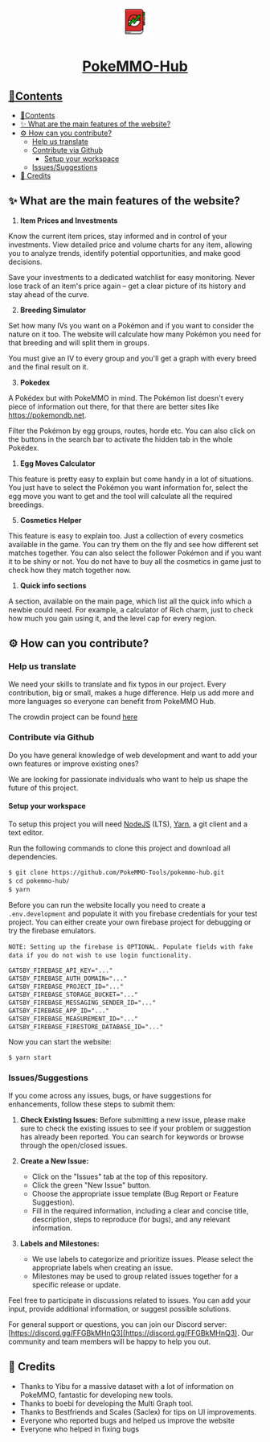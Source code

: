 <p align="center">
  <a href="https://pokemmohub.com">
    <img alt="PokeMMO Website" src="readme/logo.svg" width="60" />
  </a>
</p>
<h1 align="center">
  <a href="https://pokemmohub.com">
  PokeMMO-Hub
</h1>

## 📃Contents

- [📃Contents](#contents)
- [✨ What are the main features of the website? ](#-what-are-the-main-features-of-the-website-)
- [⚙️ How can you contribute? ](#️-how-can-you-contribute-)
  - [Help us translate ](#help-us-translate-)
  - [Contribute via Github ](#contribute-via-github-)
    - [Setup your workspace ](#setup-your-workspace-)
  - [Issues/Suggestions ](#issuessuggestions-)
- [💙 Credits ](#-credits-)

## ✨ What are the main features of the website? <a id="tools"></a>

1. **Item Prices and Investments** <a id="tools-0"></a>

Know the current item prices, stay informed and in control of your investments. View detailed price and volume charts for any item, allowing you to analyze trends, identify potential opportunities, and make good decisions.

Save your investments to a dedicated watchlist for easy monitoring. Never lose track of an item's price again – get a clear picture of its history and stay ahead of the curve.

2. **Breeding Simulator** <a id="tools-1"></a>

Set how many IVs you want on a Pokémon and if you want to consider the nature on it too. The website will calculate how many Pokémon you need for that breeding and will split them in groups. 

You must give an IV to every group and you'll get a graph with every breed and the final result on it. 

3. **Pokedex** <a id="tools-2"></a>

A Pokédex but with PokeMMO in mind. The Pokémon list doesn't every piece of information out there, for that there are better sites like https://pokemondb.net. 

Filter the Pokémon by egg groups, routes, horde etc. You can also click on the buttons in the search bar to activate the hidden tab in the whole Pokédex.

1. **Egg Moves Calculator** <a id="tools-3"></a>

This feature is pretty easy to explain but come handy in a lot of situations. You just have to select the Pokémon you want information for, select the egg move you want to get and the tool will calculate all the required breedings. 

5. **Cosmetics Helper** <a id="tools-4"></a>

This feature is easy to explain too. Just a collection of every cosmetics available in the game. You can try them on the fly and see how different set matches together. You can also select the follower Pokémon and if you want it to be shiny or not. 
You do not have to buy all the cosmetics in game just to check how they match together now. 

1. **Quick info sections** <a id="tools-5"></a>

A section, available on the main page, which list all the quick info which a newbie could need. For example, a calculator of Rich charm, just to check how much you gain using it, and the level cap for every region.

## ⚙️ How can you contribute? <a id="contribute"></a>

### Help us translate <a id="contribute-0"></a>

We need your skills to translate and fix typos in our project. Every contribution, big or small, makes a huge difference. Help us add more and more languages so everyone can benefit from PokeMMO Hub.

The crowdin project can be found [here](https://crowdin.com/project/pokemmohub)

### Contribute via Github <a id="contribute-1"></a>

Do you have general knowledge of web development and want to add your own features or improve existing ones?

We are looking for passionate individuals who want to help us shape the future of this project.

#### Setup your workspace <a id="setup-your-workspace"></a>

To setup this project you will need [NodeJS](https://nodejs.org/en) (LTS), [Yarn](https://yarnpkg.com/), a git client and a text editor.

Run the following commands to clone this project and download all dependencies.
```sh
$ git clone https://github.com/PokeMMO-Tools/pokemmo-hub.git
$ cd pokemmo-hub/
$ yarn
```

Before you can run the website locally you need to create a `.env.development` and populate it with you firebase credentials for your test project. You can either create your own firebase project for debugging or try the firebase emulators.

`NOTE: Setting up the firebase is OPTIONAL. Populate fields with fake data if you do not wish to use login functionality.`
```
GATSBY_FIREBASE_API_KEY="..."
GATSBY_FIREBASE_AUTH_DOMAIN="..."
GATSBY_FIREBASE_PROJECT_ID="..."
GATSBY_FIREBASE_STORAGE_BUCKET="..."
GATSBY_FIREBASE_MESSAGING_SENDER_ID="..."
GATSBY_FIREBASE_APP_ID="..."
GATSBY_FIREBASE_MEASUREMENT_ID="..."
GATSBY_FIREBASE_FIRESTORE_DATABASE_ID="..."
```

Now you can start the website:
```sh
$ yarn start
```

### Issues/Suggestions <a id="issues-suggestions"></a>


If you come across any issues, bugs, or have suggestions for enhancements, follow these steps to submit them:

1. **Check Existing Issues:** Before submitting a new issue, please make sure to check the existing issues to see if your problem or suggestion has already been reported. You can search for keywords or browse through the open/closed issues.

2. **Create a New Issue:**
   - Click on the "Issues" tab at the top of this repository.
   - Click the green "New Issue" button.
   - Choose the appropriate issue template (Bug Report or Feature Suggestion).
   - Fill in the required information, including a clear and concise title, description, steps to reproduce (for bugs), and any relevant information.

3. **Labels and Milestones:**
   - We use labels to categorize and prioritize issues. Please select the appropriate labels when creating an issue.
   - Milestones may be used to group related issues together for a specific release or update.

Feel free to participate in discussions related to issues. You can add your input, provide additional information, or suggest possible solutions.

For general support or questions, you can join our Discord server: [https://discord.gg/FFGBkMHnQ3](https://discord.gg/FFGBkMHnQ3). 
Our community and team members will be happy to help you out.


## 💙 Credits <a id="credits"></a>
- Thanks to Yibu for a massive dataset with a lot of information on PokeMMO, fantastic for developing new tools.
- Thanks to boebi for developing the Multi Graph tool.
- Thanks to Bestfriends and Scales (Saclex) for tips on UI improvements.
- Everyone who reported bugs and helped us improve the website
- Everyone who helped in fixing bugs
